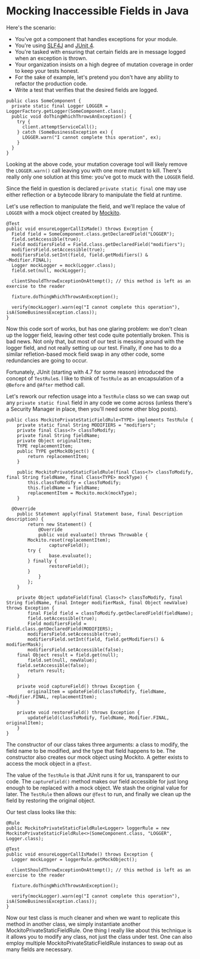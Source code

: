 Mocking Inaccessible Fields in Java
===================================

Here's the scenario:
- You've got a component that handles exceptions for your module.
- You're using [SLF4J](http://slf4j.org/) and [JUnit 4](http://junit.org/junit4/).
- You're tasked with ensuring that certain fields are in message logged when an exception is thrown.
- Your organization insists on a high degree of mutation coverage in order to keep your tests honest.
- For the sake of example, let's pretend you don't have any ability to refactor the production code.
- Write a test that verifies that the desired fields are logged.

```
public class SomeComponent {
  private static final Logger LOGGER = LoggerFactory.getLogger(SomeComponent.class);
  public void doThingWhichThrowsAnException() {
    try {
      client.attemptServiceCall();
    } catch (SomeBusinessException ex) {
      LOGGER.warn("I cannot complete this operation", ex);
    }
  }
}
```

Looking at the above code, your mutation coverage tool will likely remove the `LOGGER.warn()` call leaving you with one more mutant to kill. There's really only one solution at this time: you've got to muck with the `LOGGER` field.

Since the field in question is declared `private static final` one may use either reflection or a bytecode library to manipulate the field at runtime.

Let's use reflection to manipulate the field, and we'll replace the value of `LOGGER` with a mock object created by [Mockito](http://site.mockito.org/).

```
@Test
public void ensureLoggerCallIsMade() throws Exception {
  Field field = SomeComponent.class.getDeclaredField("LOGGER");
  field.setAccessible(true);
  Field modifiersField = Field.class.getDeclaredField("modifiers");
  modifiersField.setAccessible(true);
  modifiersField.setInt(field, field.getModifiers() & ~Modifier.FINAL);
  Logger mockLogger = mock(Logger.class);
  field.set(null, mockLogger);
  
  clientShouldThrowExceptionOnAttempt(); // this method is left as an exercise to the reader
  
  fixture.doThingWhichThrowsAnException();
  
  verify(mockLogger).warn(eq("I cannot complete this operation"), isA(SomeBusinessException.class)); 
}
```

Now this code sort of works, but has one glaring problem: we don't clean up the logger field, leaving other test code quite potentially broken. This is bad news. Not only that, but most of our test is messing around with the logger field, and not really setting up our test. Finally, if one has to do a similar refletion-based mock field swap in any other code, some redundancies are going to occur.

Fortunately, JUnit (starting with 4.7 for some reason) introduced the concept of `TestRule`s. I like to think of `TestRule` as an encapsulation of a `@Before` and `@After` method call.

Let's rework our refection usage into a `TestRule` class so we can swap out any `private static final` field in any code we come across (unless there's a Security Manager in place, then you'll need some other blog posts).

```
public class MockitoPrivateStaticFieldRule<TYPE> implements TestRule {
	private static final String MODIFIERS = "modifiers";
	private final Class<?> classToModify;
	private final String fieldName;
	private Object originalItem;
	TYPE replacementItem;
	public TYPE getMockObject() {
		return replacementItem;
	}

	public MockitoPrivateStaticFieldRule(final Class<?> classToModify, final String fieldName, final Class<TYPE> mockType) {
		this.classToModify = classToModify;
		this.fieldName = fieldName;
		replacementItem = Mockito.mock(mockType);
	}
  
  @Override
	public Statement apply(final Statement base, final Description description) {
		return new Statement() {
			@Override
			public void evaluate() throws Throwable {
        Mockito.reset(replacementItem);
				captureField();
        try {
  				base.evaluate();
        } finally {
  				restoreField();
        }
			}
		};
	}

	private Object updateField(final Class<?> classToModify, final String fieldName, final Integer modifierMask, final Object newValue) throws Exception {
		final Field field = classToModify.getDeclaredField(fieldName);
		field.setAccessible(true);
		Field modifiersField = Field.class.getDeclaredField(MODIFIERS);
		modifiersField.setAccessible(true);
		modifiersField.setInt(field, field.getModifiers() & modifierMask);
		modifiersField.setAccessible(false);
    final Object result = field.get(null);
		field.set(null, newValue);
    field.setAccessible(false);
		return result;
	}

	private void captureField() throws Exception {
		originalItem = updateField(classToModify, fieldName, ~Modifier.FINAL, replacementItem);
	}

	private void restoreField() throws Exception {
		updateField(classToModify, fieldName, Modifier.FINAL, originalItem);
	}
}
```

The constructor of our class takes three arguments: a class to modify, the field name to be modified, and the type that field happens to be. The constructor also creates our mock object using Mockito. A getter exists to access the mock object in a `@Test`.

The value of the `TestRule` is that JUnit runs it for us, transparent to our code. The `captureField()` method makes our field accessible for just long enough to be replaced with a mock object. We stash the original value for later. The `TestRule` then allows our `@Test` to run, and finally we clean up the field by restoring the original object.

Our test class looks like this:
```
@Rule
public MockitoPrivateStaticFieldRule<Logger> loggerRule = new MockitoPrivateStaticFieldRule<>(SomeComponent.class, "LOGGER", Logger.class);

@Test
public void ensureLoggerCallIsMade() throws Exception {
  Logger mockLogger = loggerRule.getMockObject();
  
  clientShouldThrowExceptionOnAttempt(); // this method is left as an exercise to the reader
  
  fixture.doThingWhichThrowsAnException();
  
  verify(mockLogger).warn(eq("I cannot complete this operation"), isA(SomeBusinessException.class)); 
}
```

Now our test class is much cleaner and when we want to replicate this method in another class, we simply instantiate another MockitoPrivateStaticFieldRule. One thing I really like about this technique is it allows you to modify any class, not just the class under test. One can also employ multiple MockitoPrivateStaticFieldRule instances to swap out as many fields are necessary.
